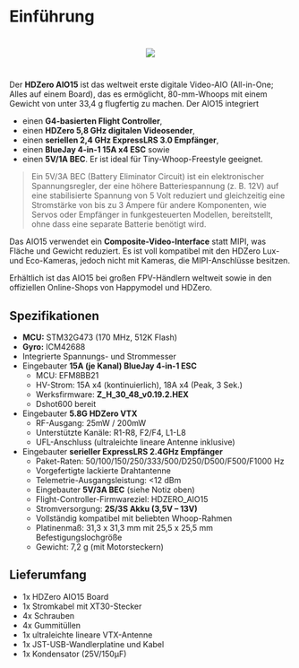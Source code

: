 # Einführung

<div style="display: flex; align-items: center; justify-content: space-around; margin: 40px">
<img src="/aio15media/image3.png">
</div>

Der **HDZero AIO15** ist das weltweit erste digitale Video-AIO (All-in-One; Alles auf einem Board), das es ermöglicht, 80-mm-Whoops mit einem Gewicht von unter 33,4 g flugfertig zu machen. Der AIO15 integriert

- einen **G4-basierten Flight Controller**,
- einen **HDZero 5,8 GHz digitalen Videosender**,
- einen **seriellen 2,4 GHz ExpressLRS 3.0 Empfänger**,
- einen **BlueJay 4-in-1 15A x4 ESC** sowie
- einen **5V/1A BEC**.
  Er ist ideal für Tiny-Whoop-Freestyle geeignet.

> Ein 5V/3A BEC (Battery Eliminator Circuit) ist ein elektronischer Spannungsregler, der eine höhere Batteriespannung (z. B. 12V) auf eine stabilisierte Spannung von 5 Volt reduziert und gleichzeitig eine Stromstärke von bis zu 3 Ampere für andere Komponenten, wie Servos oder Empfänger in funkgesteuerten Modellen, bereitstellt, ohne dass eine separate Batterie benötigt wird.

Das AIO15 verwendet ein **Composite-Video-Interface** statt MIPI, was Fläche und Gewicht reduziert. Es ist voll kompatibel mit den HDZero Lux- und Eco-Kameras, jedoch nicht mit Kameras, die MIPI-Anschlüsse besitzen.

Erhältlich ist das AIO15 bei großen FPV-Händlern weltweit sowie in den offiziellen Online-Shops von Happymodel und HDZero.

## Spezifikationen

- **MCU:** STM32G473 (170 MHz, 512K Flash)
- **Gyro:** ICM42688
- Integrierte Spannungs- und Strommesser
- Eingebauter **15A (je Kanal) BlueJay 4-in-1 ESC**
  - MCU: EFM8BB21
  - HV-Strom: 15A x4 (kontinuierlich), 18A x4 (Peak, 3 Sek.)
  - Werksfirmware: **Z_H_30_48_v0.19.2.HEX**
  - Dshot600 bereit
- Eingebauter **5.8G HDZero VTX**
  - RF-Ausgang: 25mW / 200mW
  - Unterstützte Kanäle: R1-R8, F2/F4, L1-L8
  - UFL-Anschluss (ultraleichte lineare Antenne inklusive)
- Eingebauter **serieller ExpressLRS 2.4GHz Empfänger**
  - Paket-Raten: 50/100/150/250/333/500/D250/D500/F500/F1000 Hz
  - Vorgefertigte lackierte Drahtantenne
  - Telemetrie-Ausgangsleistung: <12 dBm
  - Eingebauter **5V/3A BEC** (siehe Notiz oben)
  - Flight-Controller-Firmwareziel: HDZERO_AIO15
  - Stromversorgung: **2S/3S Akku (3,5V – 13V)**
  - Vollständig kompatibel mit beliebten Whoop-Rahmen
  - Platinenmaß: 31,3 x 31,3 mm mit 25,5 x 25,5 mm Befestigungslochgröße
  - Gewicht: 7,2 g (mit Motorsteckern)

## Lieferumfang

- 1x HDZero AIO15 Board
- 1x Stromkabel mit XT30-Stecker
- 4x Schrauben
- 4x Gummitüllen
- 1x ultraleichte lineare VTX-Antenne
- 1x JST-USB-Wandlerplatine und Kabel
- 1x Kondensator (25V/150µF)
